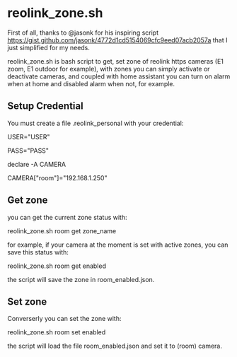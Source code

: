# reolink_zone.sh #

First of all, thanks to @jasonk for his inspiring script https://gist.github.com/jasonk/4772d1cd5154069cfc9eed07acb2057a 
that I just simplified for my needs.

reolink_zone.sh is bash script to get, set zone of reolink https cameras (E1 zoom, E1 outdoor for example), 
with zones you can simply activate or deactivate cameras, and coupled with home assistant you can turn on alarm when at home and
disabled alarm when not, for example.

## Setup Credential ##

You must create a file .reolink_personal with your credential:


USER="USER"

PASS="PASS" 

declare -A CAMERA

CAMERA["room"]="192.168.1.250" 


## Get zone ##

you can get the current zone status with:

reolink_zone.sh room get zone_name

for example, if your camera at the moment is set with active zones, you can save this status with:

reolink_zone.sh room get enabled

the script will save the zone in room_enabled.json.

## Set zone ##

Converserly you can set the zone with:

reolink_zone.sh room set enabled

the script will load the file room_enabled.json and set it to (room) camera.




